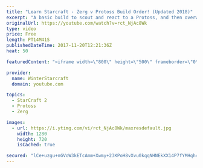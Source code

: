 ```yaml
---
title: "Learn Starcraft - Zerg v Protoss Build Order! (Updated 2018)"
excerpt: "A basic build to scout and react to a Protoss, and then overwhelm them with the swarm! Meant for lower level players looking for direction, not higher level looking for the dankest meta. -- Watch live at https://www.twitch.tv/wintergaming"
originalUrl: https://youtube.com/watch?v=rct_NjAc8Wk
type: video
price: Free
length: PT14M41S
publishedDateTime: 2017-11-20T12:21:36Z
heat: 50

featuredContent: "<iframe width=\"800\" height=\"500\" frameborder=\"0\" src=\"https://www.youtube.com/embed/rct_NjAc8Wk\" allow=\"accelerometer; autoplay; encrypted-media; gyroscope; picture-in-picture\" allowfullscreen></iframe>"

provider:
  name: WinterStarcraft
  domain: youtube.com

topics:
  - StarCraft 2
  - Protoss
  - Zerg

images:
  - url: https://i.ytimg.com/vi/rct_NjAc8Wk/maxresdefault.jpg
    width: 1280
    height: 720
    isCached: true

secured: "lCe+uzgu+nGVoW3kETcAmm+Xwmy+23KPoH8vXvu0kqqNHNEkXX14P7fYMHqh4cLQTu+LHR1mCBuGQzBb6+soHR8bkV1k6rMkxTZOHNbmwTbv7YdNk0jpjOySQwF814cJhUtdzK/GmUgt5GHALakMsAIGtmBPi9QiP9RFum8gVNGZnNWvMn7kNII6K9vI0FgOui6KqSdhfra0UtEW9ltfhjUbQAGO5ATRnKBJRy4rjKjKq0tWFyppT4JfzGfB24gZE1obQJcwrs+grt0Rdx1mMPpHEu8tZepKlYDfWTObeHHBmhg/YKFDB/aFp5aaP6aL9XG8COhelgI0+XF5JKN7bXcuN5073ibuhatwqLoh7BWDEHdwUQU85uD9M/Laqte8AugHM0KeVZYRF5fSGvsPiSyNGe5N8sUvmpgnZXIM2bA=;6MOC+scGXRLO4xB7EbpvkQ=="
---
```


